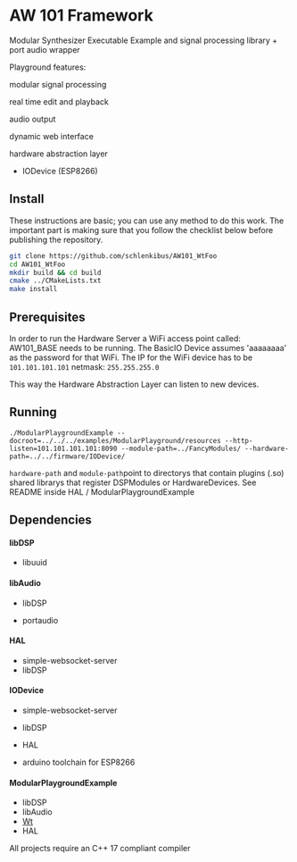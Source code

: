 # AW 101 Framework

Modular Synthesizer Executable Example and signal processing library + port audio wrapper



Playground features: 

modular signal processing

real time edit and playback

audio output

dynamic web interface

hardware abstraction layer

- IODevice (ESP8266)



## Install

These instructions are basic; you can use any method to do this work. The important part is making sure that you follow the checklist below before publishing the repository.

```sh
git clone https://github.com/schlenkibus/AW101_WtFoo
cd AW101_WtFoo
mkdir build && cd build
cmake ../CMakeLists.txt
make install
```



## Prerequisites

In order to run the Hardware Server a WiFi access point called: AW101_BASE needs to be running. The BasicIO Device assumes 'aaaaaaaa' as the password for that WiFi. 
The IP for the WiFi device has to be `101.101.101.101` netmask: `255.255.255.0`

This way the Hardware Abstraction Layer can listen to new devices.

## Running

```
./ModularPlaygroundExample --docroot=../../../examples/ModularPlayground/resources --http-listen=101.101.101.101:8090 --module-path=../FancyModules/ --hardware-path=../../firmware/IODevice/
```



`hardware-path` and `module-path`point to directorys that contain plugins (.so) shared librarys that register DSPModules or HardwareDevices. See README inside HAL / ModularPlaygroundExample 

## Dependencies

#### libDSP

- libuuid

  

#### libAudio

- libDSP

- portaudio




#### HAL

- simple-websocket-server
- libDSP



#### IODevice

- simple-websocket-server
- libDSP
- HAL

- arduino toolchain for ESP8266

  

#### ModularPlaygroundExample

- libDSP
- libAudio
- [Wt](https://github.com/emweb/wt)
- HAL



All projects require an C++ 17 compliant compiler